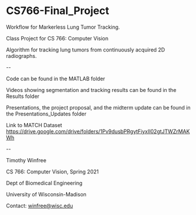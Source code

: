 # CS766-Final_Project

Workflow for Markerless Lung Tumor Tracking.

Class Project for CS 766: Computer Vision

Algorithm for tracking lung tumors from continuously acquired 2D radiographs.

--

Code can be found in the MATLAB folder

Videos showing segmentation and tracking results can be found in the Results folder

Presentations, the project proposal, and the midterm update can be found in the Presentations_Updates folder

Link to MATCH Dataset https://drive.google.com/drive/folders/1Pv9dusbPRgytFiyxII02gtJTWZrMAKWh

--

Timothy Winfree

CS 766: Computer Vision, Spring 2021

Dept of Biomedical Engineering

University of Wisconsin-Madison

Contact: winfree@wisc.edu
